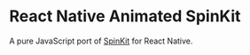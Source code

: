 # React Native Animated SpinKit

A pure JavaScript port of [SpinKit](https://github.com/tobiasahlin/SpinKit) for React Native.
